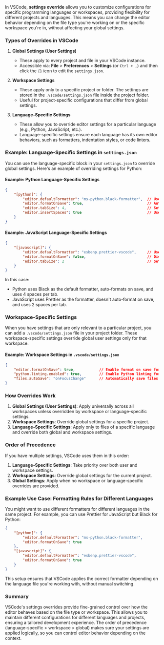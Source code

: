 In VSCode, **settings override** allows you to customize configurations for specific programming languages or workspaces, providing flexibility for different projects and languages. This means you can change the editor behavior depending on the file type you're working on or the specific workspace you're in, without affecting your global settings. 

### Types of Overrides in VSCode

1. **Global Settings (User Settings)**
   - These apply to every project and file in your VSCode instance.
   - Accessible via: **File** > **Preferences** > **Settings** (or `Ctrl + ,`) and then click the `{}` icon to edit the `settings.json`.

2. **Workspace Settings**
   - These apply only to a specific project or folder. The settings are stored in the `.vscode/settings.json` file inside the project folder.
   - Useful for project-specific configurations that differ from global settings.

3. **Language-Specific Settings**
   - These allow you to override editor settings for a particular language (e.g., Python, JavaScript, etc.).
   - Language-specific settings ensure each language has its own editor behaviors, such as formatters, indentation styles, or code linters.

### Example: Language-Specific Settings in `settings.json`

You can use the language-specific block in your `settings.json` to override global settings. Here's an example of overriding settings for Python:

#### Example: Python Language-Specific Settings
```json
{
    "[python]": {
        "editor.defaultFormatter": "ms-python.black-formatter",  // Use Black formatter for Python
        "editor.formatOnSave": true,                             // Auto-format on save for Python files
        "editor.tabSize": 4,                                     // Set tab size to 4 spaces for Python
        "editor.insertSpaces": true                              // Use spaces instead of tabs
    }
}
```

#### Example: JavaScript Language-Specific Settings
```json
{
    "[javascript]": {
        "editor.defaultFormatter": "esbenp.prettier-vscode",     // Use Prettier for JavaScript files
        "editor.formatOnSave": false,                            // Disable auto-format on save for JavaScript
        "editor.tabSize": 2                                      // Set tab size to 2 spaces for JavaScript
    }
}
```

In this case:
- Python uses Black as the default formatter, auto-formats on save, and uses 4 spaces per tab.
- JavaScript uses Prettier as the formatter, doesn't auto-format on save, and uses 2 spaces per tab.

### Workspace-Specific Settings

When you have settings that are only relevant to a particular project, you can add a `.vscode/settings.json` file in your project folder. These workspace-specific settings override global user settings only for that workspace.

#### Example: Workspace Settings in `.vscode/settings.json`
```json
{
    "editor.formatOnSave": true,           // Enable format on save for this workspace
    "python.linting.enabled": true,        // Enable Python linting for this workspace
    "files.autoSave": "onFocusChange"      // Automatically save files when focus is lost
}
```

### How Overrides Work
1. **Global Settings (User Settings)**: Apply universally across all workspaces unless overridden by workspace or language-specific settings.
2. **Workspace Settings**: Override global settings for a specific project.
3. **Language-Specific Settings**: Apply only to files of a specific language and override both global and workspace settings.

### Order of Precedence
If you have multiple settings, VSCode uses them in this order:
1. **Language-Specific Settings**: Take priority over both user and workspace settings.
2. **Workspace Settings**: Override global settings for the current project.
3. **Global Settings**: Apply when no workspace or language-specific overrides are provided.

### Example Use Case: Formatting Rules for Different Languages
You might want to use different formatters for different languages in the same project. For example, you can use Prettier for JavaScript but Black for Python:

```json
{
    "[python]": {
        "editor.defaultFormatter": "ms-python.black-formatter",
        "editor.formatOnSave": true
    },
    "[javascript]": {
        "editor.defaultFormatter": "esbenp.prettier-vscode",
        "editor.formatOnSave": true
    }
}
```

This setup ensures that VSCode applies the correct formatter depending on the language file you're working with, without manual switching.

### Summary
VSCode's settings overrides provide fine-grained control over how the editor behaves based on the file type or workspace. This allows you to maintain different configurations for different languages and projects, ensuring a tailored development experience. The order of precedence (language-specific > workspace > global) makes sure your settings are applied logically, so you can control editor behavior depending on the context.
